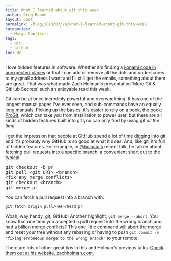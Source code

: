 ```yaml
---
title: What I learned about git this week
author: Greg Boone
layout: post
permalink: /blog/2013/07/28/what-i-learned-about-git-this-week
categories:
  - Merge Conflicts
tags:
  - git
  - github
loc: dc
---
```

I love hidden features in software. Whether it's finding a [konami code in unexpected places][1] or that I can add or remove all the dots and underscores to my gmail address I want and I'll still get the emails, something about them are great. That was what made Zach Holman's presentation &#8216;More Git & GitHub Secrets' such an enjoyable read this week.

<!--more-->

Git can be at once incredibly powerful and overwhelming. It has one of the longest manual pages I've ever seen, and sub-commands have an equally long manuals. Picking up the basics, it's easier to rely on a book, the book: [ProGit][2], which can take you from installation to power user, but there are all kinds of hidden features built into git you can only find by using git *all the time*.

I get the impression that people at GitHub spend a lot of time digging into git and it's probably why GitHub is so good at what it does. And, like git, it's full of hidden features. For example, in [@holman's][3] recent talk, he talked about fetching pull requests into a specific branch, a convenient short cut to the typical:

<pre class="lang:sh decode:true " >git checkout -b pr
git pull &lt;git URI&gt; &lt;branch&gt;
&lt;fix any merge conflicts&gt;
git checkout &lt;branch&gt;
git merge pr</pre>

You can fetch a pull request into a branch with:

`git fetch origin pull/<##>/head:pr`

Woah, way handy, git, GitHub! Another highlight, `git merge --abort`. You know that one time you accepted a pull request into the wrong branch and had a billion merge conflicts? This one little command will abort the merge and reset your tree without any rebasing or having to push `git commit -m 'fixing erroneous merge to the wrong branch'` to your remote.

There are lots of other great tips in this and Holman's previous talks. [Check them out at his website, zachholman.com.][4]

 [1]: http://www.vogue.co.uk/
 [2]: http://git-scm.com/book
 [3]: http://zachholman.com
 [4]: http://zachholman.com/talk/more-git-and-github-secrets/
